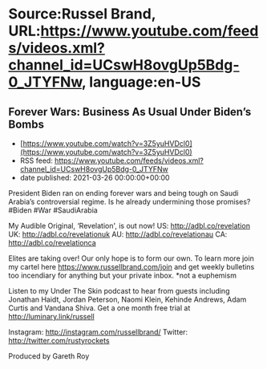# Source:Russel Brand, URL:https://www.youtube.com/feeds/videos.xml?channel_id=UCswH8ovgUp5Bdg-0_JTYFNw, language:en-US

## Forever Wars: Business As Usual Under Biden’s Bombs
 - [https://www.youtube.com/watch?v=3Z5yuHVDcl0](https://www.youtube.com/watch?v=3Z5yuHVDcl0)
 - RSS feed: https://www.youtube.com/feeds/videos.xml?channel_id=UCswH8ovgUp5Bdg-0_JTYFNw
 - date published: 2021-03-26 00:00:00+00:00

President Biden ran on ending forever wars and being tough on Saudi Arabia’s controversial regime. Is he already undermining those promises?
#Biden #War #SaudiArabia

My Audible Original, ‘Revelation', is out now!
US: http://adbl.co/revelation
UK: http://adbl.co/revelationuk
AU: http://adbl.co/revelationau
CA: http://adbl.co/revelationca

Elites are taking over! Our only hope is to form our own. To learn more join my cartel here https://www.russellbrand.com​/join and get weekly bulletins too incendiary for anything but your private inbox.
*not a euphemism

Listen to my Under The Skin podcast to hear from guests including Jonathan Haidt, Jordan Peterson, Naomi Klein, Kehinde Andrews, Adam Curtis and Vandana Shiva.
Get a one month free trial at http://luminary.link/russell​

Instagram: http://instagram.com/russellbrand/
Twitter: http://twitter.com/rustyrockets

Produced by Gareth Roy

